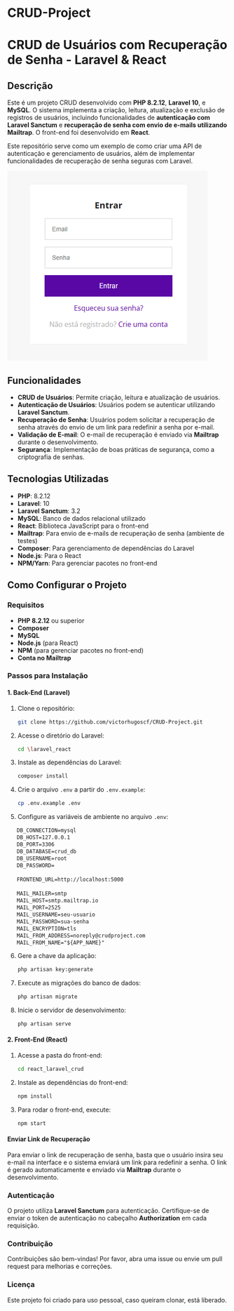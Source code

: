 # CRUD-Project

# CRUD de Usuários com Recuperação de Senha - Laravel & React

## Descrição

Este é um projeto CRUD desenvolvido com **PHP 8.2.12**, **Laravel 10**, e **MySQL**. O sistema implementa a criação, leitura, atualização e exclusão de registros de usuários, incluindo funcionalidades de **autenticação com Laravel Sanctum** e **recuperação de senha com envio de e-mails utilizando Mailtrap**. O front-end foi desenvolvido em **React**.

Este repositório serve como um exemplo de como criar uma API de autenticação e gerenciamento de usuários, além de implementar funcionalidades de recuperação de senha seguras com Laravel.

![Gif do projeto](./projeto.gif)


## Funcionalidades

- **CRUD de Usuários**: Permite criação, leitura e atualização de usuários.
- **Autenticação de Usuários**: Usuários podem se autenticar utilizando **Laravel Sanctum**.
- **Recuperação de Senha**: Usuários podem solicitar a recuperação de senha através do envio de um link para redefinir a senha por e-mail.
- **Validação de E-mail**: O e-mail de recuperação é enviado via **Mailtrap** durante o desenvolvimento.
- **Segurança**: Implementação de boas práticas de segurança, como a criptografia de senhas.

## Tecnologias Utilizadas

- **PHP**: 8.2.12
- **Laravel**: 10
- **Laravel Sanctum**: 3.2
- **MySQL**: Banco de dados relacional utilizado
- **React**: Biblioteca JavaScript para o front-end
- **Mailtrap**: Para envio de e-mails de recuperação de senha (ambiente de testes)
- **Composer**: Para gerenciamento de dependências do Laravel
- **Node.js**: Para o React
- **NPM/Yarn**: Para gerenciar pacotes no front-end

## Como Configurar o Projeto

### Requisitos

- **PHP 8.2.12** ou superior
- **Composer**
- **MySQL**
- **Node.js** (para React)
- **NPM** (para gerenciar pacotes no front-end)
- **Conta no Mailtrap**

### Passos para Instalação

#### 1. Back-End (Laravel)

1. Clone o repositório:

   ```bash
   git clone https://github.com/victorhugoscf/CRUD-Project.git
   

2. Acesse o diretório do Laravel:

   ```bash
   cd \laravel_react
   

3. Instale as dependências do Laravel:

   ```bash
   composer install
   

4. Crie o arquivo `.env` a partir do `.env.example`:

   ```bash
   cp .env.example .env
   

5. Configure as variáveis de ambiente no arquivo `.env`:

```env
   DB_CONNECTION=mysql
   DB_HOST=127.0.0.1
   DB_PORT=3306
   DB_DATABASE=crud_db
   DB_USERNAME=root
   DB_PASSWORD=

   FRONTEND_URL=http://localhost:5000

   MAIL_MAILER=smtp
   MAIL_HOST=smtp.mailtrap.io
   MAIL_PORT=2525
   MAIL_USERNAME=seu-usuario
   MAIL_PASSWORD=sua-senha
   MAIL_ENCRYPTION=tls
   MAIL_FROM_ADDRESS=noreply@crudproject.com
   MAIL_FROM_NAME="${APP_NAME}"
```
   

6. Gere a chave da aplicação:

   ```bash
   php artisan key:generate
   

7. Execute as migrações do banco de dados:

   ```bash
   php artisan migrate
   

8. Inicie o servidor de desenvolvimento:

   ```bash
   php artisan serve
   

#### 2. Front-End (React)

1. Acesse a pasta do front-end:

   ```bash
   cd react_laravel_crud
   

2. Instale as dependências do front-end:

   ```bash
   npm install
   

3. Para rodar o front-end, execute:

   ```bash
   npm start
   

#### Enviar Link de Recuperação

Para enviar o link de recuperação de senha, basta que o usuário insira seu e-mail na interface e o sistema enviará um link para redefinir a senha. O link é gerado automaticamente e enviado via **Mailtrap** durante o desenvolvimento.

### Autenticação

O projeto utiliza **Laravel Sanctum** para autenticação. Certifique-se de enviar o token de autenticação no cabeçalho **Authorization** em cada requisição.

### Contribuição

Contribuições são bem-vindas! Por favor, abra uma issue ou envie um pull request para melhorias e correções.

### Licença

Este projeto foi criado para uso pessoal, caso queiram clonar, está liberado.

